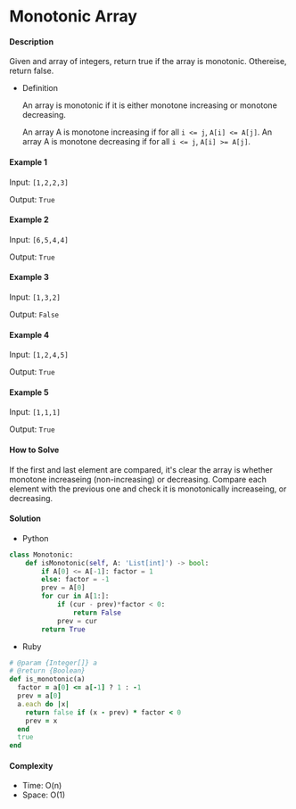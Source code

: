 # Monotonic Array

#### Description

Given and array of integers, return true if the array is monotonic. Othereise, return false.

- Definition

    An array is monotonic if it is either monotone increasing or monotone decreasing.

    An array A is monotone increasing if for all `i <= j`, `A[i] <= A[j]`.  An array A is monotone decreasing if for all `i <= j`, `A[i] >= A[j]`.

#### Example 1
Input: `[1,2,2,3]`

Output: `True`

#### Example 2
Input: `[6,5,4,4]`

Output: `True`

#### Example 3
Input: `[1,3,2]`

Output: `False`

#### Example 4
Input: `[1,2,4,5]`

Output: `True`

#### Example 5
Input: `[1,1,1]`

Output: `True`

#### How to Solve

If the first and last element are compared, it's clear the array is whether monotone increaseing (non-increasing) or decreasing.
Compare each element with the previous one and check it is monotonically increaseing, or decreasing.

#### Solution
- Python

```python
class Monotonic:
    def isMonotonic(self, A: 'List[int]') -> bool:
        if A[0] <= A[-1]: factor = 1
        else: factor = -1
        prev = A[0]
        for cur in A[1:]:
            if (cur - prev)*factor < 0:
                return False
            prev = cur
        return True
```

- Ruby

```ruby
# @param {Integer[]} a
# @return {Boolean}
def is_monotonic(a)
  factor = a[0] <= a[-1] ? 1 : -1
  prev = a[0]
  a.each do |x|
    return false if (x - prev) * factor < 0
    prev = x
  end
  true
end
```

#### Complexity
- Time: O(n)
- Space: O(1)